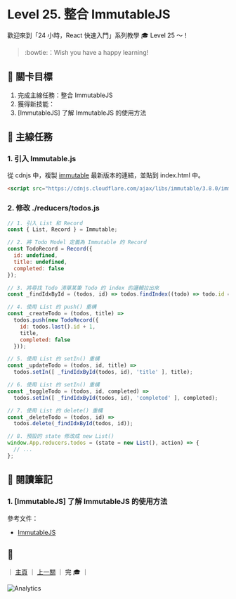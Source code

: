 # Level 25. 整合 ImmutableJS

歡迎來到「24 小時，React 快速入門」系列教學 :mortar_board: Level 25 ～！
> :bowtie:：Wish you have a happy learning!


## :checkered_flag: 關卡目標

1. 完成主線任務：整合 ImmutableJS
2. 獲得新技能：
  1. [ImmutableJS] 了解 ImmutableJS 的使用方法


## :triangular_flag_on_post: 主線任務

### 1. 引入 Immutable.js

從 cdnjs 中，複製 [immutable](https://cdnjs.com/libraries/immutable) 最新版本的連結，並貼到 index.html 中。

```html
<script src="https://cdnjs.cloudflare.com/ajax/libs/immutable/3.8.0/immutable.js"></script>
```

### 2. 修改 ./reducers/todos.js

```js
// 1. 引入 List 和 Record
const { List, Record } = Immutable;

// 2. 將 Todo Model 定義為 Immutable 的 Record
const TodoRecord = Record({
  id: undefined,
  title: undefined,
  completed: false
});

// 3. 將尋找 Todo 清單某筆 Todo 的 index 的邏輯拉出來
const _findIdxById = (todos, id) => todos.findIndex((todo) => todo.id === id);

// 4. 使用 List 的 push() 重構
const _createTodo = (todos, title) =>
  todos.push(new TodoRecord({
    id: todos.last().id + 1,
    title,
    completed: false
  }));

// 5. 使用 List 的 setIn() 重構
const _updateTodo = (todos, id, title) =>
  todos.setIn([ _findIdxById(todos, id), 'title' ], title);

// 6. 使用 List 的 setIn() 重構
const _toggleTodo = (todos, id, completed) =>
  todos.setIn([ _findIdxById(todos, id), 'completed' ], completed);

// 7. 使用 List 的 delete() 重構
const _deleteTodo = (todos, id) =>
  todos.delete(_findIdxById(todos, id));

// 8. 預設的 state 修改成 new List()
window.App.reducers.todos = (state = new List(), action) => {
  // ...
};
```


## :book: 閱讀筆記

### 1. [ImmutableJS] 了解 ImmutableJS 的使用方法

參考文件：

- [ImmutableJS](https://facebook.github.io/immutable-js)



## :rocket:

｜ [主頁](../) ｜ [上一關](../level-24_react-redux) ｜ 完 :mortar_board: ｜


![Analytics](https://shining-ga-beacon.appspot.com/UA-77436651-1/level-25_immutablejs?pixel)
